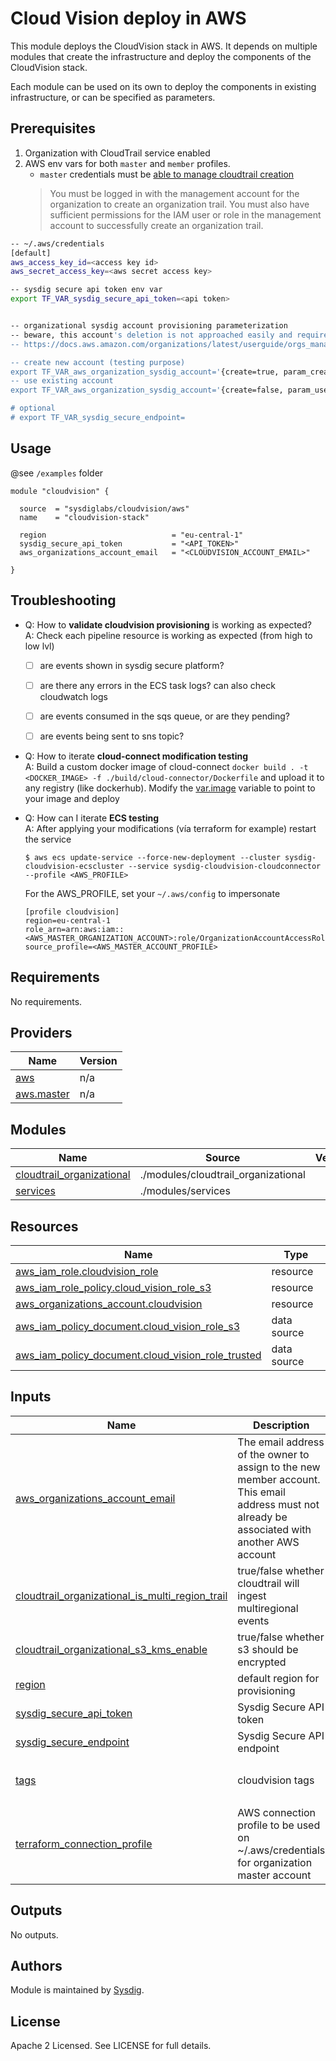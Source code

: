 # Cloud Vision deploy in AWS

This module deploys the CloudVision stack in AWS. It depends on multiple modules that create the infrastructure and
deploy the components of the CloudVision stack.

Each module can be used on its own to deploy the components in existing infrastructure, or can be specified as
parameters.

## Prerequisites

1.  Organization with CloudTrail service enabled
1.  AWS env vars for both `master` and `member` profiles.
    - `master` credentials must be [able to manage cloudtrail creation](https://docs.aws.amazon.com/awscloudtrail/latest/userguide/creating-trail-organization.html)
    > You must be logged in with the management account for the organization to create an organization trail. You must also have sufficient permissions for the IAM user or role in the management account to successfully create an organization trail.


```bash
-- ~/.aws/credentials
[default]
aws_access_key_id=<access key id>
aws_secret_access_key=<aws secret access key>
```

```bash
-- sysdig secure api token env var
export TF_VAR_sysdig_secure_api_token=<api token>


-- organizational sysdig account provisioning parameterization
-- beware, this account's deletion is not approached easily and requires manual attention
-- https://docs.aws.amazon.com/organizations/latest/userguide/orgs_manage_accounts_remove.html#leave-without-all-info

-- create new account (testing purpose)
export TF_VAR_aws_organization_sysdig_account='{create=true, param_creation_email="<an email>"}'
-- use existing account
export TF_VAR_aws_organization_sysdig_account='{create=false, param_use_account_id="<account id>"}'

# optional
# export TF_VAR_sysdig_secure_endpoint=
```


## Usage

@see `/examples` folder

```hcl
module "cloudvision" {

  source  = "sysdiglabs/cloudvision/aws"
  name    = "cloudvision-stack"

  region                            = "eu-central-1"
  sysdig_secure_api_token           = "<API_TOKEN>"
  aws_organizations_account_email   = "<CLOUDVISION_ACCOUNT_EMAIL>"

}
```


## Troubleshooting

- Q: How to **validate cloudvision provisioning** is working as expected?<br/>
A: Check each pipeline resource is working as expected (from high to low lvl)
  - [ ] are events shown in sysdig secure platform?
  - [ ] are there any errors in the ECS task logs? can also check cloudwatch logs
  - [ ] are events consumed in the sqs queue, or are they pending?
  - [ ] are events being sent to sns topic?


- Q: How to iterate **cloud-connect modification testing**
<br/>A: Build a custom docker image of cloud-connect `docker build . -t <DOCKER_IMAGE> -f ./build/cloud-connector/Dockerfile` and upload it to any registry (like dockerhub).
  Modify the [var.image](./modules/services_cloud_connect/variables.tf) variable to point to your image and deploy


- Q: How can I iterate **ECS testing**
<br/>A: After applying your modifications (vía terraform for example) restart the service
    ```
    $ aws ecs update-service --force-new-deployment --cluster sysdig-cloudvision-ecscluster --service sysdig-cloudvision-cloudconnector --profile <AWS_PROFILE>
    ```

    For the AWS_PROFILE, set your `~/.aws/config` to impersonate
    ```
    [profile cloudvision]
    region=eu-central-1
    role_arn=arn:aws:iam::<AWS_MASTER_ORGANIZATION_ACCOUNT>:role/OrganizationAccountAccessRole
    source_profile=<AWS_MASTER_ACCOUNT_PROFILE>
    ```


<!-- BEGIN_TF_DOCS -->
## Requirements

No requirements.

## Providers

| Name | Version |
|------|---------|
| <a name="provider_aws"></a> [aws](#provider\_aws) | n/a |
| <a name="provider_aws.master"></a> [aws.master](#provider\_aws.master) | n/a |

## Modules

| Name | Source | Version |
|------|--------|---------|
| <a name="module_cloudtrail_organizational"></a> [cloudtrail\_organizational](#module\_cloudtrail\_organizational) | ./modules/cloudtrail_organizational |  |
| <a name="module_services"></a> [services](#module\_services) | ./modules/services |  |

## Resources

| Name | Type |
|------|------|
| [aws_iam_role.cloudvision_role](https://registry.terraform.io/providers/hashicorp/aws/latest/docs/resources/iam_role) | resource |
| [aws_iam_role_policy.cloud_vision_role_s3](https://registry.terraform.io/providers/hashicorp/aws/latest/docs/resources/iam_role_policy) | resource |
| [aws_organizations_account.cloudvision](https://registry.terraform.io/providers/hashicorp/aws/latest/docs/resources/organizations_account) | resource |
| [aws_iam_policy_document.cloud_vision_role_s3](https://registry.terraform.io/providers/hashicorp/aws/latest/docs/data-sources/iam_policy_document) | data source |
| [aws_iam_policy_document.cloud_vision_role_trusted](https://registry.terraform.io/providers/hashicorp/aws/latest/docs/data-sources/iam_policy_document) | data source |

## Inputs

| Name | Description | Type | Default | Required |
|------|-------------|------|---------|:--------:|
| <a name="input_aws_organizations_account_email"></a> [aws\_organizations\_account\_email](#input\_aws\_organizations\_account\_email) | The email address of the owner to assign to the new member account. This email address must not already be associated with another AWS account | `string` | n/a | yes |
| <a name="input_cloudtrail_organizational_is_multi_region_trail"></a> [cloudtrail\_organizational\_is\_multi\_region\_trail](#input\_cloudtrail\_organizational\_is\_multi\_region\_trail) | true/false whether cloudtrail will ingest multiregional events | `bool` | `true` | no |
| <a name="input_cloudtrail_organizational_s3_kms_enable"></a> [cloudtrail\_organizational\_s3\_kms\_enable](#input\_cloudtrail\_organizational\_s3\_kms\_enable) | true/false whether s3 should be encrypted | `bool` | `true` | no |
| <a name="input_region"></a> [region](#input\_region) | default region for provisioning | `string` | n/a | yes |
| <a name="input_sysdig_secure_api_token"></a> [sysdig\_secure\_api\_token](#input\_sysdig\_secure\_api\_token) | Sysdig Secure API token | `string` | n/a | yes |
| <a name="input_sysdig_secure_endpoint"></a> [sysdig\_secure\_endpoint](#input\_sysdig\_secure\_endpoint) | Sysdig Secure API endpoint | `string` | `"https://secure.sysdig.com"` | no |
| <a name="input_tags"></a> [tags](#input\_tags) | cloudvision tags | `map(string)` | <pre>{<br>  "product": "cloudvision"<br>}</pre> | no |
| <a name="input_terraform_connection_profile"></a> [terraform\_connection\_profile](#input\_terraform\_connection\_profile) | AWS connection profile to be used on ~/.aws/credentials for organization master account | `string` | `"default"` | no |

## Outputs

No outputs.
<!-- END_TF_DOCS -->

## Authors

Module is maintained by [Sysdig](https://sysdig.com).

## License

Apache 2 Licensed. See LICENSE for full details.
